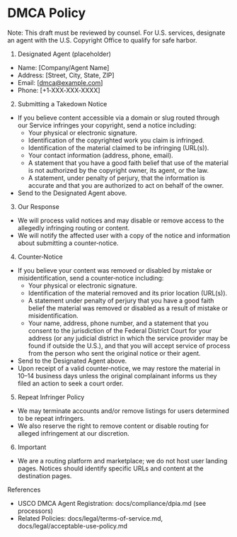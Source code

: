 # DMCA Policy

Note: This draft must be reviewed by counsel. For U.S. services, designate an agent with the U.S. Copyright Office to qualify for safe harbor.

1) Designated Agent (placeholder)
- Name: [Company/Agent Name]
- Address: [Street, City, State, ZIP]
- Email: [dmca@example.com]
- Phone: [+1‑XXX‑XXX‑XXXX]

2) Submitting a Takedown Notice
- If you believe content accessible via a domain or slug routed through our Service infringes your copyright, send a notice including:
  - Your physical or electronic signature.
  - Identification of the copyrighted work you claim is infringed.
  - Identification of the material claimed to be infringing (URL(s)).
  - Your contact information (address, phone, email).
  - A statement that you have a good faith belief that use of the material is not authorized by the copyright owner, its agent, or the law.
  - A statement, under penalty of perjury, that the information is accurate and that you are authorized to act on behalf of the owner.
- Send to the Designated Agent above.

3) Our Response
- We will process valid notices and may disable or remove access to the allegedly infringing routing or content.
- We will notify the affected user with a copy of the notice and information about submitting a counter‑notice.

4) Counter‑Notice
- If you believe your content was removed or disabled by mistake or misidentification, send a counter‑notice including:
  - Your physical or electronic signature.
  - Identification of the material removed and its prior location (URL(s)).
  - A statement under penalty of perjury that you have a good faith belief the material was removed or disabled as a result of mistake or misidentification.
  - Your name, address, phone number, and a statement that you consent to the jurisdiction of the Federal District Court for your address (or any judicial district in which the service provider may be found if outside the U.S.), and that you will accept service of process from the person who sent the original notice or their agent.
- Send to the Designated Agent above.
- Upon receipt of a valid counter‑notice, we may restore the material in 10–14 business days unless the original complainant informs us they filed an action to seek a court order.

5) Repeat Infringer Policy
- We may terminate accounts and/or remove listings for users determined to be repeat infringers.
- We also reserve the right to remove content or disable routing for alleged infringement at our discretion.

6) Important
- We are a routing platform and marketplace; we do not host user landing pages. Notices should identify specific URLs and content at the destination pages.

References
- USCO DMCA Agent Registration: docs/compliance/dpia.md (see processors)
- Related Policies: docs/legal/terms-of-service.md, docs/legal/acceptable-use-policy.md

